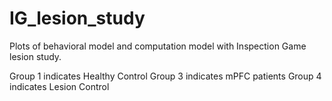 # IG_lesion_study

Plots of behavioral model and computation model with Inspection Game lesion study.

Group 1 indicates Healthy Control
Group 3 indicates mPFC patients
Group 4 indicates Lesion Control
